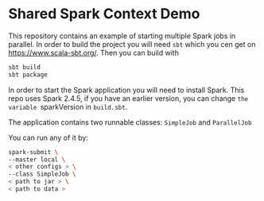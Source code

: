 # Shared Spark Context Demo

This repository contains an example of starting multiple Spark jobs in parallel. 
In order to build the project you will need `sbt` which you cen get on https://www.scala-sbt.org/.
Then you can build with
```bash
sbt build
sbt package
```

In order to start the Spark application you will need to install Spark. This repo uses Spark 2.4.5, if you have 
an earlier version, you can change `the variable `sparkVersion in `build.sbt`.

The application contains two runnable classes: `SimpleJob` and `ParallelJob`

You can run any of it by:
 
 ```bash
 spark-submit \
 --master local \
 < other configs > \
 --class SimpleJob \
 < path to jar > \
 < path to data >
```